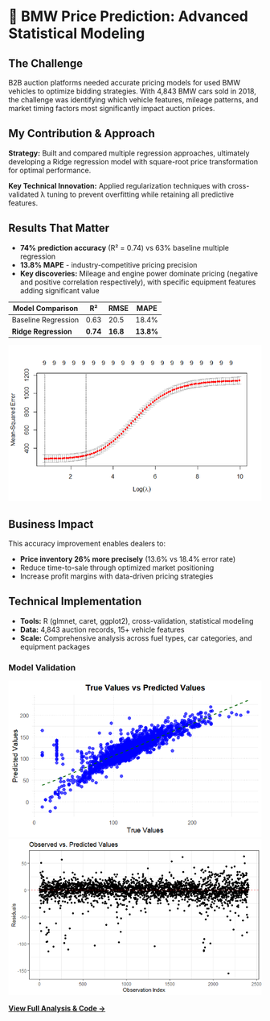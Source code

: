 # 🚗 BMW Price Prediction: Advanced Statistical Modeling

## The Challenge
B2B auction platforms needed accurate pricing models for used BMW vehicles to optimize bidding strategies. With 4,843 BMW cars sold in 2018, the challenge was identifying which vehicle features, mileage patterns, and market timing factors most significantly impact auction prices.

## My Contribution & Approach

**Strategy:** Built and compared multiple regression approaches, ultimately developing a Ridge regression model with square-root price transformation for optimal performance.

**Key Technical Innovation:** Applied regularization techniques with cross-validated λ tuning to prevent overfitting while retaining all predictive features.

## Results That Matter
- **74% prediction accuracy** (R² = 0.74) vs 63% baseline multiple regression
- **13.8% MAPE** - industry-competitive pricing precision  
- **Key discoveries:** Mileage and engine power dominate pricing (negative and positive correlation respectively), with specific equipment features adding significant value

| Model Comparison | R² | RMSE | MAPE |
|------------------|----|----|------|
| Baseline Regression | 0.63 | 20.5 | 18.4% |
| **Ridge Regression** | **0.74** | **16.8** | **13.8%** |

![Training Curve](assets/bmw/ridge.png)

## Business Impact
This accuracy improvement enables dealers to:
- **Price inventory 26% more precisely** (13.6% vs 18.4% error rate)
- Reduce time-to-sale through optimized market positioning
- Increase profit margins with data-driven pricing strategies

## Technical Implementation
- **Tools:** R (glmnet, caret, ggplot2), cross-validation, statistical modeling
- **Data:** 4,843 auction records, 15+ vehicle features
- **Scale:** Comprehensive analysis across fuel types, car categories, and equipment packages

### Model Validation
![True vs Predicted](assets/bmw/prediction.png)
![Residuals Analysis](assets/bmw/residual.png)

**[View Full Analysis & Code →](assets/bmw/Final_Report_C2G3.pdf)**
